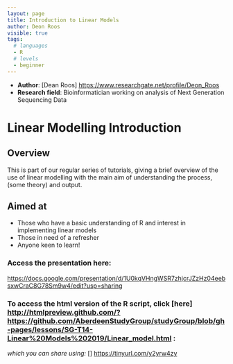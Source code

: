 ```yaml
---
layout: page
title: Introduction to Linear Models
author: Deon Roos
visible: true
tags:
  # languages
  - R
  # levels
  - beginner
---
```

<!-- change visible to true if you want it on the site -->

 - **Author**: [Dean Roos] https://www.researchgate.net/profile/Deon_Roos   
 - **Research field**: Bioinformatician working on analysis of Next Generation Sequencing Data

# Linear Modelling Introduction

## Overview
This is part of our regular series of tutorials, giving a brief overview of the use of linear modelling with the main aim of understanding the process,(some theory) and output.

## Aimed at
- Those who have a basic understanding of R and interest in implementing linear models
- Those in need of a refresher
- Anyone keen to learn! 


### Access the presentation here: ###

https://docs.google.com/presentation/d/1U0kqVHngWSR7zhjcrJZzHz04eebsxwCraC8G78Sm9w4/edit?usp=sharing 

### To access the html version of the R script, click [here] http://htmlpreview.github.com/?https://github.com/AberdeenStudyGroup/studyGroup/blob/gh-pages/lessons/SG-T14-Linear%20Models%202019/Linear_model.html : ###


*which you can share using:* [] https://tinyurl.com/y2yrw4zy
